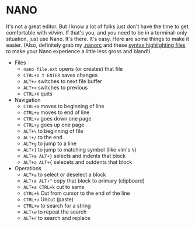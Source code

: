 # NANO

It's not a great editor. But I know a lot of folks just don't have the time to get comfortable with vi/vim.
If that's you, and you need to be in a terminal-only situation, just use Nano. It's there. It's easy.
Here are some things to make it easier.
(Also, definitely grab my [.nanorc](https://github.com/zacanger/z/blob/master/.nanorc_) and these
[syntax highlighting files](https://github.com/zacanger/z/tree/master/.nano) to make your Nano experience
a little less gross and bland!)

* Files
  * `nano file.ext` opens (or creates) that file
  * `CTRL+o Y ENTER` saves changes
  * `ALT+>` switches to next file buffer
  * `ALT+<` switches to previous
  * `CTRL+X` quits
* Navigation
  * `CTRL+a` moves to beginning of line
  * `CTRL+e` moves to end of line
  * `CTRL+v` goes down one page
  * `CTRL+y` goes up one page
  * `ALT+\` to beginning of file
  * `ALT+/` to the end
  * `ALT+g` to jump to a line
  * `ALT+]` to jump to matching symbol (like vim's `%`)
  * `ALT+a ALT+}` selects and indents that block
  * `ALT+a ALT+{` selecets and outdents that block
* Operations
  * `ALT+a` to select or deselect a block
  * `ALT+a ALT+^` copy that block to primary (clipboard)
  * `ALT+a CTRL+k` cut to same
  * `CTRL+k` Cut from cursor to the end of the line
  * `CTRL+u` Uncut (paste)
  * `CTRL+w` to search for a string
  * `ALT+w` to repeat the search
  * `ALT+r` to search and replace

